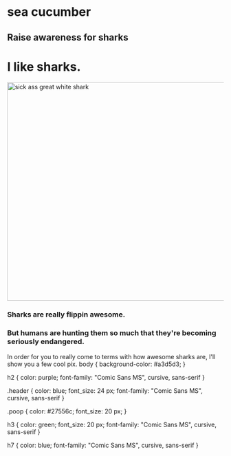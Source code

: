 # sea cucumber
<html>

<head>
  <h2>Raise awareness for sharks</h2>
</head>

<body>
  <h1 class='header'>
      I like sharks.
    </h1>
  <img src="http://www.tvguidebangladesh.com/ignt/uploads/large/large_file_(1)46.jpeg" alt="sick ass great white shark" style="width:800px;height:509px">
  <h3 class="poop">
    Sharks are really flippin awesome.
  </h3>
  <h3> But humans are hunting them so much that they're becoming seriously endangered.</h3>
  <h7>In order for you to really come to terms with how awesome sharks are, I'll show you a few cool pix.</h7>
</body>

</html>
 body {
    background-color: #a3d5d3;
  }
  
  h2 {
    color: purple;
    font-family: "Comic Sans MS", cursive, sans-serif
  }
  
  .header {
    color: blue;
    font_size: 24 px;
    font-family: "Comic Sans MS", cursive, sans-serif
  }
  
  .poop {
    color: #27556c;
    font_size: 20 px;
  }
  
  h3 {
    color: green;
    font_size: 20 px;
    font-family: "Comic Sans MS", cursive, sans-serif
  }
  
  h7 {
    color: blue;
    font-family: "Comic Sans MS", cursive, sans-serif
  }
